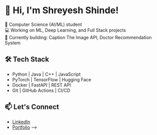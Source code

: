# 👋 Hi, I'm Shreyesh Shinde!

🎯 Computer Science (AI/ML) student  
💻 Working on ML, Deep Learning, and Full Stack projects  
🚀 Currently building: Caption The Image API, Doctor Recommendation System

## 🛠️ Tech Stack

- Python | Java | C++ | JavaScript
- PyTorch | TensorFlow | Hugging Face
- Docker | FastAPI | REST API
- Git | GitHub Actions | CI/CD

## 📫 Let's Connect

- [LinkedIn](https://www.linkedin.com/in/shreyesh-shinde-897450290/)
- [Portfolio](https://yourportfolio.com)
-->
